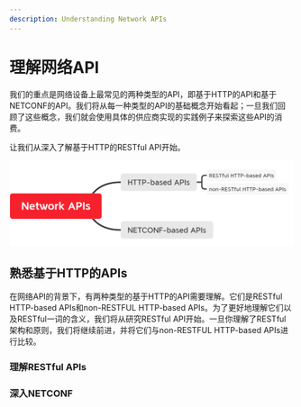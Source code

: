 ```yaml
---
description: Understanding Network APIs
---
```


# 理解网络API

我们的重点是网络设备上最常见的两种类型的API，即基于HTTP的API和基于NETCONF的API。我们将从每一种类型的API的基础概念开始看起；一旦我们回顾了这些概念，我们就会使用具体的供应商实现的实践例子来探索这些API的消费。 

让我们从深入了解基于HTTP的RESTful API开始。

![](../../../.gitbook/assets/image.png)

## 熟悉基于HTTP的APIs

在网络API的背景下，有两种类型的基于HTTP的API需要理解。它们是RESTful HTTP-based APIs和non-RESTFUL HTTP-based APIs。为了更好地理解它们以及RESTful一词的含义，我们将从研究RESTful API开始。一旦你理解了RESTful架构和原则，我们将继续前进，并将它们与non-RESTFUL HTTP-based APIs进行比较。

### 理解RESTful APIs





### 深入NETCONF



